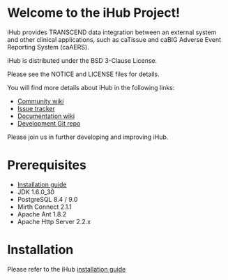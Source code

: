 Welcome to the iHub Project!
=====================================

iHub provides TRANSCEND data integration between an external system and other clinical applications, such as caTissue and caBIG Adverse Event Reporting System (caAERS).

iHub is distributed under the BSD 3-Clause License. 

Please see the NOTICE and LICENSE files for details.

You will find more details about iHub in the following links:

 * [Community wiki](https://wiki.nci.nih.gov/x/3AAIBg)
 * [Issue tracker](https://tracker.nci.nih.gov/browse/ihub)
 * [Documentation wiki](https://wiki.nci.nih.gov/x/3AAIBg)
 * [Development Git repo](https://github.com/NCIP/ihub)


Please join us in further developing and improving iHub.

# Prerequisites
 * [Installation guide](https://wiki.nci.nih.gov/x/7pQZBQ)
 * JDK 1.6.0_30
 * PostgreSQL 8.4 / 9.0
 * Mirth Connect 2.1.1
 * Apache Ant 1.8.2
 * Apache Http Server 2.2.x


# Installation

Please refer to the iHub [installation guide](https://wiki.nci.nih.gov/x/7pQZBQ)
